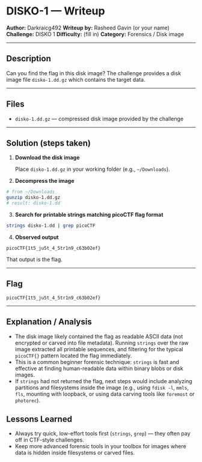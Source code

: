 # DISKO-1 — Writeup

**Author:** Darkraicg492
**Writeup by:** Rasheed Gavin (or your name)
**Challenge:** DISKO 1
**Difficulty:** (fill in)
**Category:** Forensics / Disk image

---

## Description

Can you find the flag in this disk image? The challenge provides a disk image file `disko-1.dd.gz` which contains the target data.

---

## Files

* `disko-1.dd.gz` — compressed disk image provided by the challenge

---

## Solution (steps taken)

1. **Download the disk image**

   Place `disko-1.dd.gz` in your working folder (e.g., `~/Downloads`).

2. **Decompress the image**

```bash
# from ~/Downloads
gunzip disko-1.dd.gz
# result: disko-1.dd
```

3. **Search for printable strings matching picoCTF flag format**

```bash
strings disko-1.dd | grep picoCTF
```

4. **Observed output**

```
picoCTF{1t5_ju5t_4_5tr1n9_c63b02ef}
```

That output is the flag.

---

## Flag

`picoCTF{1t5_ju5t_4_5tr1n9_c63b02ef}`

---

## Explanation / Analysis

* The disk image likely contained the flag as readable ASCII data (not encrypted or carved into file metadata). Running `strings` over the raw image extracted all printable sequences, and filtering for the typical `picoCTF{}` pattern located the flag immediately.
* This is a common beginner forensic technique: `strings` is fast and effective at finding human-readable data within binary blobs or disk images.
* If `strings` had not returned the flag, next steps would include analyzing partitions and filesystems inside the image (e.g., using `fdisk -l`, `mmls`, `fls`, mounting with loopback, or using data carving tools like `foremost` or `photorec`).

## Lessons Learned

* Always try quick, low-effort tools first (`strings`, `grep`) — they often pay off in CTF-style challenges.
* Keep more advanced forensic tools in your toolbox for images where data is hidden inside filesystems or carved files.


